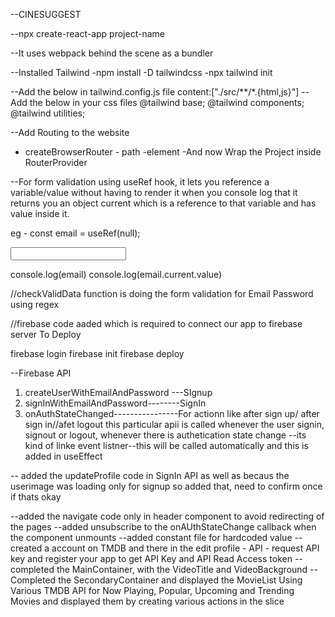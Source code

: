 --CINESUGGEST

--npx create-react-app project-name

--It uses webpack behind the scene as a bundler

--Installed Tailwind
-npm install -D tailwindcss
-npx tailwind init

--Add the below in tailwind.config.js file
content:["./src/**/*.{html,js}"]
--Add the below in your css files
@tailwind base;
@tailwind components;
@tailwind utilities;

--Add Routing to the website

- createBrowserRouter - path
  -element
  -And now Wrap the Project inside RouterProvider

--For form validation using useRef hook, it lets you reference a variable/value without having to render it
when you console log that it returns you an object current which is a reference to that variable and has value inside it.

eg - const email = useRef(null);

<input ref={email} type="text">

console.log(email)
console.log(email.current.value)

//checkValidData function is doing the form validation for Email Password using regex

//firebase code aaded which is required to connect our app to firebase server
To Deploy

firebase login
firebase init
firebase deploy

--Firebase API

1. createUserWithEmailAndPassword ---SIgnup
2. signInWithEmailAndPassword--------SignIn
3. onAuthStateChanged----------------For actionn like after sign up/ after sign in//afet logout
   this particular apii is called whenever the user signin, signout or logout, whenever there is authetication state change --its kind of linke event listner--this will be called automatically
   and this is added in useEffect

-- added the updateProfile code in SignIn API as well as becaus the userimage was loading only for signup so added that, need to confirm once if thats okay

--added the navigate code only in header component to avoid redirecting of the pages
--added unsubscribe to the onAUthStateChange callback when the component unmounts
--added constant file for hardcoded value
--created a account on TMDB and there in the edit profile - API - request API key and register your app to get API Key and API Read Access token
--completed the MainContainer, with the VideoTitle and VideoBackground
--Completed the SecondaryContainer and displayed the MovieList Using Various TMDB API for Now Playing, Popular, Upcoming and Trending Movies and displayed them by creating various actions in the slice
